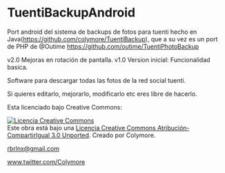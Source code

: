 TuentiBackupAndroid
===================
Port android del sistema de backups de fotos para tuenti hecho en Java(https://github.com/colymore/TuentiBackup), que a su vez es un port de PHP de @Outime
https://github.com/outime/TuentiPhotoBackup

v2.0 Mejoras en rotación de pantalla.
v1.0 Version inicial: Funcionalidad basica.

Software para descargar todas las fotos de la red social tuenti.

Si quieres editarlo, mejorarlo, modificarlo etc eres libre de hacerlo.

Esta licenciado bajo Creative Commons:

<a rel="license" href="http://creativecommons.org/licenses/by-sa/3.0/deed.es_CO"><img alt="Licencia Creative Commons" style="border-width:0" src="http://i.creativecommons.org/l/by-sa/3.0/88x31.png" /></a><br />Este obra está bajo una <a rel="license" href="http://creativecommons.org/licenses/by-sa/3.0/deed.es_CO">Licencia Creative Commons Atribución-CompartirIgual 3.0 Unported</a>.
Creado por Colymore.

rbrlnx@gmail.com

www.twitter.com/Colymore


